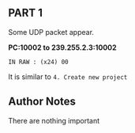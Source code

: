 ## PART 1
Some UDP packet appear.  

__PC:10002 to 239.255.2.3:10002__
```
IN RAW : (x24) 00
```

It is similar to ```4. Create new project```

## Author Notes
There are nothing important
